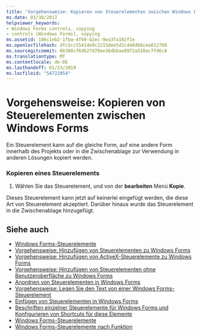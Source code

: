 ```yaml
---
title: 'Vorgehensweise: Kopieren von Steuerelementen zwischen Windows Forms'
ms.date: 03/30/2017
helpviewer_keywords:
- Windows Forms controls, copying
- controls [Windows Forms], copying
ms.assetid: 106c1eb2-1fba-4f69-b2ec-9ea3fa182f1e
ms.openlocfilehash: dfc5cc55414e9c2215dee5d2c448d66cea812760
ms.sourcegitcommit: 6b308cf6d627d78ee36dbbae8972a310ac7fd6c8
ms.translationtype: MT
ms.contentlocale: de-DE
ms.lasthandoff: 01/23/2019
ms.locfileid: "54722054"
---
```

# <a name="how-to-copy-controls-between-windows-forms"></a>Vorgehensweise: Kopieren von Steuerelementen zwischen Windows Forms
Ein Steuerelement kann auf die gleiche Form, auf eine andere Form innerhalb des Projekts oder in die Zwischenablage zur Verwendung in anderen Lösungen kopiert werden.  
  
### <a name="to-copy-a-control"></a>Kopieren eines Steuerelements  
  
1.  Wählen Sie das Steuerelement, und von der **bearbeiten** Menü **Kopie**.  
  
 Dieses Steuerelement kann jetzt auf keinerlei eingefügt werden, die diese Art von Steuerelement akzeptiert. Darüber hinaus wurde das Steuerelement in die Zwischenablage hinzugefügt.  
  
## <a name="see-also"></a>Siehe auch
- [Windows Forms-Steuerelemente](../../../../docs/framework/winforms/controls/index.md)
- [Vorgehensweise: Hinzufügen von Steuerelementen zu Windows Forms](../../../../docs/framework/winforms/controls/how-to-add-controls-to-windows-forms.md)
- [Vorgehensweise: Hinzufügen von ActiveX-Steuerelemente zu Windows Forms](../../../../docs/framework/winforms/controls/how-to-add-activex-controls-to-windows-forms.md)
- [Vorgehensweise: Hinzufügen von Steuerelementen ohne Benutzeroberfläche zu Windows Forms](../../../../docs/framework/winforms/controls/how-to-add-controls-without-a-user-interface-to-windows-forms.md)
- [Anordnen von Steuerelementen in Windows Forms](../../../../docs/framework/winforms/controls/arranging-controls-on-windows-forms.md)
- [Vorgehensweise: Legen Sie den Text von einer Windows Forms-Steuerelement](../../../../docs/framework/winforms/controls/how-to-set-the-text-displayed-by-a-windows-forms-control.md)
- [Einfügen von Steuerelementen in Windows Forms](../../../../docs/framework/winforms/controls/putting-controls-on-windows-forms.md)
- [Beschriften einzelner Steuerelemente für Windows Forms und Konfigurieren von Shortcuts für diese Elemente](../../../../docs/framework/winforms/controls/labeling-individual-windows-forms-controls-and-providing-shortcuts-to-them.md)
- [Windows Forms-Steuerelemente](../../../../docs/framework/winforms/controls/controls-to-use-on-windows-forms.md)
- [Windows Forms-Steuerelemente nach Funktion](../../../../docs/framework/winforms/controls/windows-forms-controls-by-function.md)
